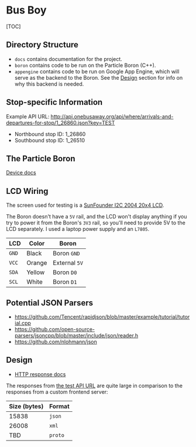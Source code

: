 # Bus Boy

[TOC]

## Directory Structure

*   `docs` contains documentation for the project.
*   `boron` contains code to be run on the Particle Boron (C++).
*   `appengine` contains code to be run on Google App Engine, which will serve
    as the backend to the Boron. See the [Design](#design) section for info on
    why this backend is needed.

## Stop-specific Information

Example API URL:
http://api.onebusaway.org/api/where/arrivals-and-departures-for-stop/1_26860.json?key=TEST

*   Northbound stop ID: 1_26860
*   Southbound stop ID: 1_26510

## The Particle Boron

[Device docs](https://docs.particle.io/reference/device-os/firmware/boron/)

## LCD Wiring

The screen used for testing is a [SunFounder I2C 2004 20x4 LCD](
https://www.amazon.com/gp/product/B01GPUMP9C).

The Boron doesn't have a `5V` rail, and the LCD won't display anything if you try
to power it from the Boron's `3V3` rail, so you'll need to provide 5V to the LCD
separately. I used a laptop power supply and an `L7805`.

| LCD   | Color  | Boron           |
|-------|--------|-----------------|
| `GND` | Black  | Boron `GND`     |
| `VCC` | Orange | External `5V`   |
| `SDA` | Yellow | Boron `D0`      |
| `SCL` | White  | Boron `D1`      |

## Potential JSON Parsers

*   https://github.com/Tencent/rapidjson/blob/master/example/tutorial/tutorial.cpp
*   https://github.com/open-source-parsers/jsoncpp/blob/master/include/json/reader.h
*   https://github.com/nlohmann/json

## Design

*   [HTTP response docs](https://www.w3.org/Protocols/rfc2616/rfc2616-sec6.html)

The responses from [the test API URL](
http://api.onebusaway.org/api/where/arrivals-and-departures-for-stop/1_26860.json?key=TEST)
are quite large in comparison to the responses from a custom frontend server:

| Size (bytes) | Format |
|--------------|--------|
| 15838        | `json` |
| 26008        | `xml`  |
| TBD          | `proto`|
